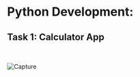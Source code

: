 # Python Development:
## Task 1: Calculator App
<br>


![Capture](https://github.com/user-attachments/assets/6f4dc5ef-68ae-4bd3-b78b-e4619f389246)
